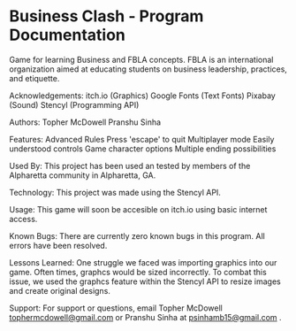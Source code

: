# Business Clash - Program Documentation
Game for learning Business and FBLA concepts. FBLA is an international organization aimed at educating students on business leadership, practices, and etiquette.

Acknowledgements:
itch.io (Graphics)
Google Fonts (Text Fonts)
Pixabay (Sound)
Stencyl (Programming API)

Authors:
Topher McDowell
Pranshu Sinha

Features:
Advanced Rules
Press 'escape' to quit
Multiplayer mode
Easily understood controls
Game character options
Multiple ending possibilities

Used By:
This project has been used an tested by members of the Alpharetta community in Alpharetta, GA.

Technology:
This project was made using the Stencyl API.

Usage:
This game will soon be accesible on itch.io using basic internet access.

Known Bugs:
There are currently zero known bugs in this program. All errors have been resolved.

Lessons Learned:
One struggle we faced was importing graphics into our game. Often times, graphcs would be sized incorrectly. To combat this issue, we used the graphcs feature within the Stencyl API to resize images and create original designs.

Support:
For support or questions, email Topher McDowell tophermcdowell@gmail.com or Pranshu Sinha at psinhamb15@gmail.com .
